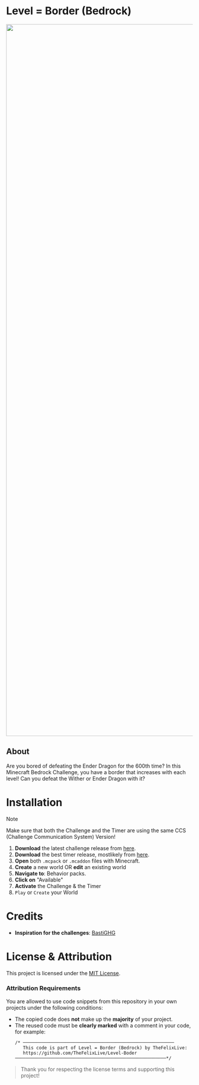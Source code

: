 # Level = Border (Bedrock)
<img src="https://github.com/user-attachments/assets/732bc334-0a62-4ed6-98b9-41360e248416" width="1920" height="auto" />


## About
Are you bored of defeating the Ender Dragon for the 600th time?
In this Minecraft Bedrock Challenge, you have a border that increases with each level!
Can you defeat the Wither or Ender Dragon with it?


# Installation
> [!NOTE]
> Make sure that both the Challenge and the Timer are using the same CCS (Challenge Communication System) Version!

1. **Download** the latest challenge release from [here](https://github.com/TheFelixLive/Level-Border/releases/latest).
2. **Download** the best timer release, mostlikely from [here](https://github.com/TheFelixLive/Timer-V/releases/latest).
3. **Open** both `.mcpack` or `.mcaddon` files with Minecraft.
4. **Create** a new world OR **edit** an existing world
5. **Navigate to**: Behavior packs.
6. **Click on** "Available"
7. **Activate** the Challenge & the Timer
8. `Play` or `Create` your World

# Credits
- **Inspiration for the challenges**: [BastiGHG](https://www.youtube.com/watch?v=Mu67I1qxYL8&list=PLffX9yMQbaQjWGBY1LS9RDH-Wu65zwQyQ)

# License & Attribution
This project is licensed under the [MIT License](./LICENSE).

### Attribution Requirements
You are allowed to use code snippets from this repository in your own projects under the following conditions:
- The copied code does **not** make up the **majority** of your project.
- The reused code must be **clearly marked** with a comment in your code, for example:
   ```
   /* ─────────────────────────────────────────────────────────
      This code is part of Level = Border (Bedrock) by TheFelixLive:
      https://github.com/TheFelixLive/Level-Boder
   ─────────────────────────────────────────────────────────*/
   ```

> Thank you for respecting the license terms and supporting this project!
